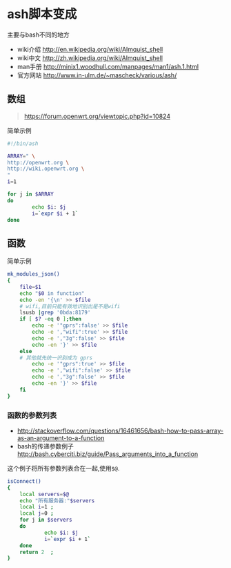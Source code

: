 # ash脚本变成

主要与bash不同的地方

* wiki介绍 http://en.wikipedia.org/wiki/Almquist_shell
* wiki中文 http://zh.wikipedia.org/wiki/Almquist_shell
* man手册 http://minix1.woodhull.com/manpages/man1/ash.1.html
* 官方网站 http://www.in-ulm.de/~mascheck/various/ash/


## 数组
> https://forum.openwrt.org/viewtopic.php?id=10824

简单示例

```sh
#!/bin/ash

ARRAY=" \
http://openwrt.org \
http://wiki.openwrt.org \
"
i=1

for j in $ARRAY
do
        echo $i: $j
        i=`expr $i + 1`
done
```
## 函数

简单示例

```sh
mk_modules_json()
{
	file=$1
	echo "$0 in function"
	echo -en '{\n' >> $file
	# wifi,目前只能有效地识别出是不是wifi
	lsusb |grep '0bda:8179'
	if [ $? -eq 0 ];then
		echo -e '"gprs":false' >> $file
		echo -e ',"wifi":true' >> $file
		echo -e ',"3g":false' >> $file
		echo -en '}' >> $file
	else
	# 其他就先统一识别成为 gprs
		echo -e '"gprs":true' >> $file
		echo -e ',"wifi":false' >> $file
		echo -e ',"3g":false' >> $file
		echo -en '}' >> $file
	fi
}
```

### 函数的参数列表

* http://stackoverflow.com/questions/16461656/bash-how-to-pass-array-as-an-argument-to-a-function
* bash的传递参数例子 http://bash.cyberciti.biz/guide/Pass_arguments_into_a_function

这个例子将所有参数列表合在一起,使用`$@`.
```sh
isConnect()
{	
	local servers=$@
	echo "所有服务器:"$servers
	local i=1 ;
	local j=0 ;
	for j in $servers
	do
		    echo $i: $j
		    i=`expr $i + 1`
	done
	return 2  ;
}
```